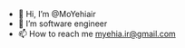 - 👋 Hi, I’m @MoYehiair
- 👀 I’m software engineer
- 📫 How to reach me myehia.ir@gmail.com

<!---
MoYehiair/MoYehiair is a ✨ special ✨ repository because its `README.md` (this file) appears on your GitHub profile.
You can click the Preview link to take a look at your changes.
--->
